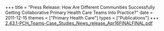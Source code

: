 +++
title = "Press Release: How Are Different Communities Successfully Getting Collaborative Primary Health Care Teams Into Practice?"
date = 2011-12-15
themes = ["Primary Health Care"]
types = ["Publications"]
+++
[2.43.1-PCH\_Teams-Case\_Studies\_News\_release\_Apr16FINALFINAL.pdf](/files/2.43.1-PCH_Teams-Case_Studies_News_release_Apr16FINALFINAL.pdf)
